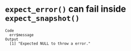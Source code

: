 # `expect_error()` can fail inside `expect_snapshot()`

    Code
      err$message
    Output
      [1] "Expected NULL to throw a error."

